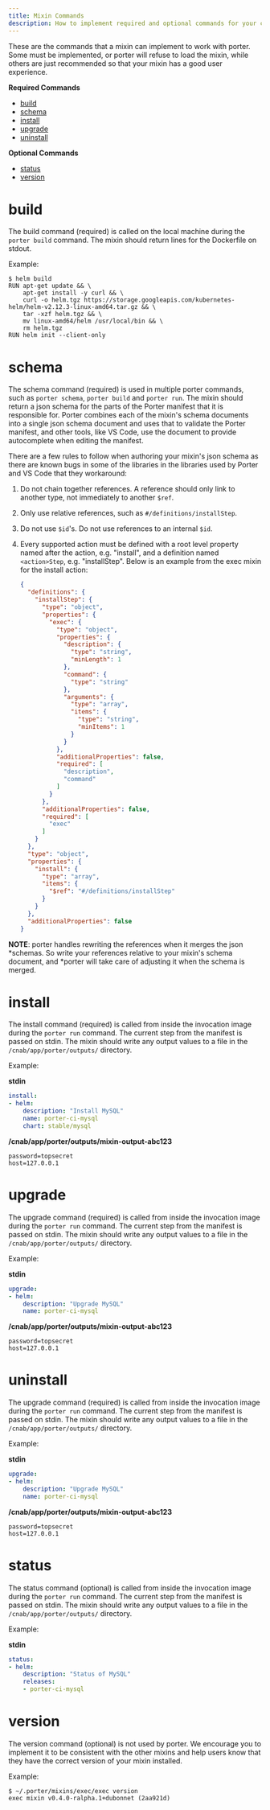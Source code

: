```yaml
---
title: Mixin Commands
description: How to implement required and optional commands for your custom Porter mixin
---
```


These are the commands that a mixin can implement to work with porter. Some must
be implemented, or porter will refuse to load the mixin, while others are just
recommended so that your mixin has a good user experience.

**Required Commands**

* [build](#build)
* [schema](#schema)
* [install](#install)
* [upgrade](#upgrade)
* [uninstall](#uninstall)

**Optional Commands**

* [status](#status)
* [version](#version)


# build

The build command (required) is called on the local machine during the `porter
build` command. The mixin should return lines for the Dockerfile on stdout.

Example:

```console
$ helm build
RUN apt-get update && \
    apt-get install -y curl && \
    curl -o helm.tgz https://storage.googleapis.com/kubernetes-helm/helm-v2.12.3-linux-amd64.tar.gz && \
    tar -xzf helm.tgz && \
    mv linux-amd64/helm /usr/local/bin && \
    rm helm.tgz
RUN helm init --client-only
```

# schema

The schema command (required) is used in multiple porter commands, such as
`porter schema`, `porter build` and `porter run`. The mixin should return a json
schema for the parts of the Porter manifest that it is responsible for. Porter
combines each of the mixin's schema documents into a single json schema document
and uses that to validate the Porter manifest, and other tools, like VS Code,
use the document to provide autocomplete when editing the manifest.

There are a few rules to follow when authoring your mixin's json schema as there
are known bugs in some of the libraries in the libraries used by Porter and VS
Code that they workaround:

1. Do not chain together references. A reference should only link to another type,
not immediately to another `$ref`.

1. Only use relative references, such as `#/definitions/installStep`.

1. Do not use `$id`'s. Do not use references to an internal `$id`.

1. Every supported action must be defined with a root level property named after
the action, e.g. "install", and a definition named `<action>Step`, e.g.
"installStep". Below is an example from the exec mixin for the install action:

    ```json
    {
      "definitions": {
        "installStep": {
          "type": "object",
          "properties": {
            "exec": {
              "type": "object",
              "properties": {
                "description": {
                  "type": "string",
                  "minLength": 1
                },
                "command": {
                  "type": "string"
                },
                "arguments": {
                  "type": "array",
                  "items": {
                    "type": "string",
                    "minItems": 1
                  }
                }
              },
              "additionalProperties": false,
              "required": [
                "description",
                "command"
              ]
            }
          },
          "additionalProperties": false,
          "required": [
            "exec"
          ]
        }
      },
      "type": "object",
      "properties": {
        "install": {
          "type": "array",
          "items": {
            "$ref": "#/definitions/installStep"
          }
        }
      },
      "additionalProperties": false
    }
    ```

**NOTE**: porter handles rewriting the references when it merges the json
*schemas. So write your references relative to your mixin's schema document, and
*porter will take care of adjusting it when the schema is merged.

# install

The install command (required) is called from inside the invocation image during
the `porter run` command. The current step from the manifest is passed on stdin.
The mixin should write any output values to a file in the
`/cnab/app/porter/outputs/` directory.

Example:

**stdin**
```yaml
install:
- helm:
    description: "Install MySQL"
    name: porter-ci-mysql
    chart: stable/mysql
```

**/cnab/app/porter/outputs/mixin-output-abc123**
```
password=topsecret
host=127.0.0.1
```

# upgrade

The upgrade command (required) is called from inside the invocation image during
the `porter run` command. The current step from the manifest is passed on stdin.
The mixin should write any output values to a file in the
`/cnab/app/porter/outputs/` directory.

Example:

**stdin**
```yaml
upgrade:
- helm:
    description: "Upgrade MySQL"
    name: porter-ci-mysql
```

**/cnab/app/porter/outputs/mixin-output-abc123**
```
password=topsecret
host=127.0.0.1
```

# uninstall

The upgrade command (required) is called from inside the invocation image during
the `porter run` command. The current step from the manifest is passed on stdin.
The mixin should write any output values to a file in the
`/cnab/app/porter/outputs/` directory.

Example:

**stdin**
```yaml
upgrade:
- helm:
    description: "Upgrade MySQL"
    name: porter-ci-mysql
```

**/cnab/app/porter/outputs/mixin-output-abc123**
```
password=topsecret
host=127.0.0.1
```

# status

The status command (optional) is called from inside the invocation image during
the `porter run` command. The current step from the manifest is passed on stdin.
The mixin should write any output values to a file in the
`/cnab/app/porter/outputs/` directory.

Example:

**stdin**
```yaml
status:
- helm:
    description: "Status of MySQL"
    releases:
    - porter-ci-mysql
```

# version

The version command (optional) is not used by porter. We encourage you to
implement it to be consistent with the other mixins and help users know that
they have the correct version of your mixin installed.
 
Example:

```console
$ ~/.porter/mixins/exec/exec version
exec mixin v0.4.0-ralpha.1+dubonnet (2aa921d)
```



